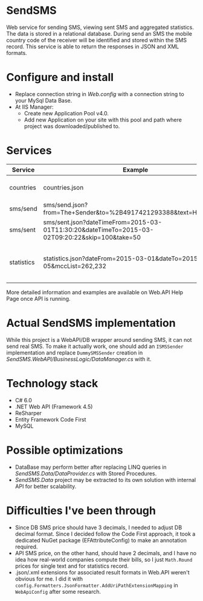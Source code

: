 # SendSMS
Web service for sending SMS, viewing sent SMS and aggregated statistics.
The data is stored in a relational database.
During send an SMS the mobile country code of the receiver will be identified and stored within the SMS record.
This service is able to return the responses in JSON and XML formats.

# Configure and install
- Replace connection string in _Web.config_ with a connection string to your MySql Data Base.
- At IIS Manager:
  - Create new Application Pool v4.0.
  - Add new Application on your site with this pool and path where project was downloaded/published to.

# Services
Service | Example | Description
--- | --- | ---
countries | countries.json | Gets the countries list.
sms/send | sms/send.json?from=The+Sender&to=%2B4917421293388&text=Hello+World | Sends the SMS.
sms/sent | sms/sent.json?dateTimeFrom=2015-03-01T11:30:20&dateTimeTo=2015-03-02T09:20:22&skip=100&take=50 | Gets the SMS sent earlier.
statistics | statistics.json?dateFrom=2015-03-01&dateTo=2015-03-05&mccList=262,232 | Gets the statistics for days and countries.
More detailed information and examples are available on Web.API Help Page once API is running.

# Actual SendSMS implementation
While this project is a WebAPI/DB wrapper around sending SMS, it can not send real SMS.
To make it actually work, one should add an `ISMSSender` implementation and replace `DummySMSSender` creation in _SendSMS.WebAPI/BusinessLogic/DataManager.cs_ with it.

# Technology stack
- C# 6.0
- .NET Web API (Framework 4.5)
- ReSharper
- Entity Framework Code First
- MySQL

# Possible optimizations
- DataBase may perform better after replacing LINQ queries in _SendSMS.Data/DataProvider.cs_ with Stored Procedures.
- _SendSMS.Data_ project may be extracted to its own solution with internal API for better scalability.

# Difficulties I've been through
- Since DB SMS price should have 3 decimals, I needed to adjust DB decimal format. Since I decided follow the Code First approach, it took a dedicated NuGet package (EFAttributeConfig) to make an annotation required.
- API SMS price, on the other hand, should have 2 decimals, and I have no idea how real-world companies compute their bills, so I just `Math.Round` prices for single text and for statistics record.
- .json/.xml extensions for associated result formats in Web.API weren't obvious for me. I did it with `config.Formatters.JsonFormatter.AddUriPathExtensionMapping` in `WebApiConfig` after some research.
